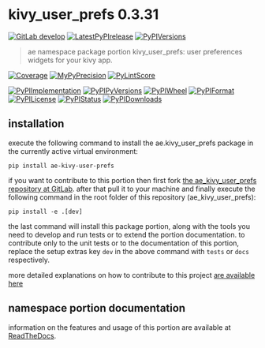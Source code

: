 <!-- THIS FILE IS EXCLUSIVELY MAINTAINED by the project ae.ae V0.3.92 -->
<!-- THIS FILE IS EXCLUSIVELY MAINTAINED by the project aedev.tpl_namespace_root V0.3.13 -->
# kivy_user_prefs 0.3.31

[![GitLab develop](https://img.shields.io/gitlab/pipeline/ae-group/ae_kivy_user_prefs/develop?logo=python)](
    https://gitlab.com/ae-group/ae_kivy_user_prefs)
[![LatestPyPIrelease](
    https://img.shields.io/gitlab/pipeline/ae-group/ae_kivy_user_prefs/release0.3.30?logo=python)](
    https://gitlab.com/ae-group/ae_kivy_user_prefs/-/tree/release0.3.30)
[![PyPIVersions](https://img.shields.io/pypi/v/ae_kivy_user_prefs)](
    https://pypi.org/project/ae-kivy-user-prefs/#history)

>ae namespace package portion kivy_user_prefs: user preferences widgets for your kivy app.

[![Coverage](https://ae-group.gitlab.io/ae_kivy_user_prefs/coverage.svg)](
    https://ae-group.gitlab.io/ae_kivy_user_prefs/coverage/index.html)
[![MyPyPrecision](https://ae-group.gitlab.io/ae_kivy_user_prefs/mypy.svg)](
    https://ae-group.gitlab.io/ae_kivy_user_prefs/lineprecision.txt)
[![PyLintScore](https://ae-group.gitlab.io/ae_kivy_user_prefs/pylint.svg)](
    https://ae-group.gitlab.io/ae_kivy_user_prefs/pylint.log)

[![PyPIImplementation](https://img.shields.io/pypi/implementation/ae_kivy_user_prefs)](
    https://gitlab.com/ae-group/ae_kivy_user_prefs/)
[![PyPIPyVersions](https://img.shields.io/pypi/pyversions/ae_kivy_user_prefs)](
    https://gitlab.com/ae-group/ae_kivy_user_prefs/)
[![PyPIWheel](https://img.shields.io/pypi/wheel/ae_kivy_user_prefs)](
    https://gitlab.com/ae-group/ae_kivy_user_prefs/)
[![PyPIFormat](https://img.shields.io/pypi/format/ae_kivy_user_prefs)](
    https://pypi.org/project/ae-kivy-user-prefs/)
[![PyPILicense](https://img.shields.io/pypi/l/ae_kivy_user_prefs)](
    https://gitlab.com/ae-group/ae_kivy_user_prefs/-/blob/develop/LICENSE.md)
[![PyPIStatus](https://img.shields.io/pypi/status/ae_kivy_user_prefs)](
    https://libraries.io/pypi/ae-kivy-user-prefs)
[![PyPIDownloads](https://img.shields.io/pypi/dm/ae_kivy_user_prefs)](
    https://pypi.org/project/ae-kivy-user-prefs/#files)


## installation


execute the following command to install the
ae.kivy_user_prefs package
in the currently active virtual environment:
 
```shell script
pip install ae-kivy-user-prefs
```

if you want to contribute to this portion then first fork
[the ae_kivy_user_prefs repository at GitLab](
https://gitlab.com/ae-group/ae_kivy_user_prefs "ae.kivy_user_prefs code repository").
after that pull it to your machine and finally execute the
following command in the root folder of this repository
(ae_kivy_user_prefs):

```shell script
pip install -e .[dev]
```

the last command will install this package portion, along with the tools you need
to develop and run tests or to extend the portion documentation. to contribute only to the unit tests or to the
documentation of this portion, replace the setup extras key `dev` in the above command with `tests` or `docs`
respectively.

more detailed explanations on how to contribute to this project
[are available here](
https://gitlab.com/ae-group/ae_kivy_user_prefs/-/blob/develop/CONTRIBUTING.rst)


## namespace portion documentation

information on the features and usage of this portion are available at
[ReadTheDocs](
https://ae.readthedocs.io/en/latest/_autosummary/ae.kivy_user_prefs.html
"ae_kivy_user_prefs documentation").
